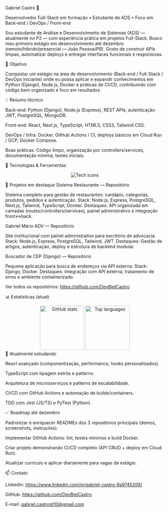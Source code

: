Gabriel Castro 👋

Desenvolvedor Full-Stack em formação • Estudante de ADS • Foco em Back-end / DevOps / Front-end

Sou estudante de Análise e Desenvolvimento de Sistemas (ADS) — atualmente no P2 — com experiência prática em projetos Full-Stack. Busco meu primeiro estágio em desenvolvimento até dezembro (remoto/híbrido/presencial — João Pessoa/PB). Gosto de construir APIs limpas, automatizar deploys e entregar interfaces funcionais e responsivas.

🚀 Objetivo

Conquistar um estágio na área de desenvolvimento (Back-end / Full-Stack / DevOps iniciante) onde eu possa aplicar e expandir conhecimentos em Python (Django), Node.js, Docker e práticas de CI/CD, contribuindo com código bem organizado e foco em resultados.

💡 Resumo técnico

Back-end: Python (Django), Node.js (Express), REST APIs, autenticação JWT, PostgreSQL, MongoDB.

Front-end: React, Next.js, TypeScript, HTML5, CSS3, Tailwind CSS.

DevOps / Infra: Docker, GitHub Actions / CI, deploys básicos em Cloud Run / GCP, Docker Compose.

Boas práticas: Código limpo, organização por controllers/services, documentação mínima, testes iniciais.

🔧 Tecnologias & Ferramentas
<p align="center"> <img src="https://skillicons.dev/icons?i=python,django,nodejs,express,postgres,mongodb,react,ts,html,css,tailwind,docker,git,github,linux&perline=8&theme=dark" alt="Tech icons" /> </p>
📁 Projetos em destaque
Sistema Restaurante — Repositório

Sistema completo para gestão de restaurantes: cardápio, categorias, produtos, pedidos e autenticação.
Stack: Node.js, Express, PostgreSQL, Next.js, Tailwind, TypeScript, Docker.
Destaques: API organizada em camadas (routes/controllers/services), painel administrativo e integração front↔back.

Gabriel Mário ADV — Repositório

Site institucional com painel administrativo para escritório de advocacia.
Stack: Node.js, Express, PostgreSQL, Tailwind, JWT.
Destaques: Gestão de artigos, autenticação, deploy e estrutura de backend modular.

Buscador de CEP (Django) — Repositório

Pequena aplicação para busca de endereços via API externa.
Stack: Django, Docker.
Destaques: Integração com API externa, tratamento de erros e ambiente containerizado.

Ver todos os repositórios: https://github.com/DevBielCastro

📊 Estatísticas (atual)
<div align="center"> <img height="140" src="https://github-readme-stats.vercel.app/api?username=DevBielCastro&show_icons=true&theme=radical&cache_seconds=1800" alt="GitHub stats" /> <img height="140" src="https://github-readme-stats.vercel.app/api/top-langs/?username=DevBielCastro&layout=compact&theme=radical&langs_count=8&cache_seconds=1800" alt="Top languages" /> </div>
🌱 Atualmente estudando

React avançado (componentização, performance, hooks personalizados).

TypeScript com tipagem estrita e patterns.

Arquitetura de microsserviços e patterns de escalabilidade.

CI/CD com GitHub Actions e automação de builds/containers.

TDD com Jest (JS/TS) e PyTest (Python).

✅ Roadmap até dezembro

Padronizar e enriquecer READMEs dos 3 repositórios principais (demos, screenshots, instruções).

Implementar GitHub Actions: lint, testes mínimos e build Docker.

Criar projeto demonstrando CI/CD completo (API CRUD + deploy em Cloud Run).

Atualizar currículo e aplicar diariamente para vagas de estágio.

📫 Contato

LinkedIn: https://www.linkedin.com/in/gabriel-castro-9a9745209/

GitHub: https://github.com/DevBielCastro

E-mail: gabriel.castrogt10@gmail.com
